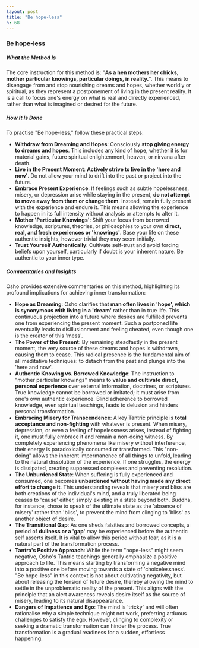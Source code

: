 ```yaml
---
layout: post
title: "Be hope-less"
n: 68
---
```

### Be hope-less

##### What the Method Is

The core instruction for this method is: "**As a hen mothers her chicks, mother particular knowings, particular doings, in reality.**". This means to disengage from and stop nourishing dreams and hopes, whether worldly or spiritual, as they represent a postponement of living in the present reality. It is a call to focus one's energy on what is real and directly experienced, rather than what is imagined or desired for the future.

##### How It Is Done

To practise "Be hope-less," follow these practical steps:

*   **Withdraw from Dreaming and Hopes**: Consciously **stop giving energy to dreams and hopes**. This includes any kind of hope, whether it is for material gains, future spiritual enlightenment, heaven, or nirvana after death.
*   **Live in the Present Moment**: **Actively strive to live in the 'here and now'**. Do not allow your mind to drift into the past or project into the future.
*   **Embrace Present Experience**: If feelings such as subtle hopelessness, misery, or depression arise while staying in the present, **do not attempt to move away from them or change them**. Instead, remain fully present with the experience and endure it. This means allowing the experience to happen in its full intensity without analysis or attempts to alter it.
*   **Mother 'Particular Knowings'**: Shift your focus from borrowed knowledge, scriptures, theories, or philosophies to your own **direct, real, and fresh experiences or 'knowings'**. Base your life on these authentic insights, however trivial they may seem initially.
*   **Trust Yourself Authentically**: Cultivate self-trust and avoid forcing beliefs upon yourself, particularly if doubt is your inherent nature. Be authentic to your inner type.

##### Commentaries and Insights

Osho provides extensive commentaries on this method, highlighting its profound implications for achieving inner transformation:

*   **Hope as Dreaming**: Osho clarifies that **man often lives in 'hope', which is synonymous with living in a 'dream'** rather than in true life. This continuous projection into a future where desires are fulfilled prevents one from experiencing the present moment. Such a postponed life eventually leads to disillusionment and feeling cheated, even though one is the creator of this 'mess'.
*   **The Power of the Present**: By remaining steadfastly in the present moment, the very source of these dreams and hopes is withdrawn, causing them to cease. This radical presence is the fundamental aim of all meditative techniques: to detach from the past and plunge into the 'here and now'.
*   **Authentic Knowing vs. Borrowed Knowledge**: The instruction to "mother particular knowings" means to **value and cultivate direct, personal experience** over external information, doctrines, or scriptures. True knowledge cannot be borrowed or imitated; it must arise from one's own authentic experience. Blind adherence to borrowed knowledge, even spiritual teachings, leads to delusion and hinders personal transformation.
*   **Embracing Misery for Transcendence**: A key Tantric principle is **total acceptance and non-fighting** with whatever is present. When misery, depression, or even a feeling of hopelessness arises, instead of fighting it, one must fully embrace it and remain a non-doing witness. By completely experiencing phenomena like misery without interference, their energy is paradoxically consumed or transformed. This "non-doing" allows the inherent impermanence of all things to unfold, leading to the natural dissolution of the experience. If one struggles, the energy is dissipated, creating suppressed complexes and preventing resolution.
*   **The Unburdened State**: When suffering is fully experienced and consumed, one becomes **unburdened without having made any direct effort to change it**. This understanding reveals that misery and bliss are both creations of the individual's mind, and a truly liberated being ceases to 'cause' either, simply existing in a state beyond both. Buddha, for instance, chose to speak of the ultimate state as the 'absence of misery' rather than 'bliss', to prevent the mind from clinging to 'bliss' as another object of desire.
*   **The Transitional Gap**: As one sheds falsities and borrowed concepts, a period of **dullness or a 'gap'** may be experienced before the authentic self asserts itself. It is vital to allow this period without fear, as it is a natural part of the transformation process.
*   **Tantra's Positive Approach**: While the term "hope-less" might seem negative, Osho's Tantric teachings generally emphasize a positive approach to life. This means starting by transforming a negative mind into a positive one before moving towards a state of 'choicelessness'. "Be hope-less" in this context is not about cultivating negativity, but about releasing the tension of future desire, thereby allowing the mind to settle in the unproblematic reality of the present. This aligns with the principle that an alert awareness reveals desire itself as the source of misery, leading to its natural disappearance.
*   **Dangers of Impatience and Ego**: The mind is 'tricky' and will often rationalise why a simple technique might not work, preferring arduous challenges to satisfy the ego. However, clinging to complexity or seeking a dramatic transformation can hinder the process. True transformation is a gradual readiness for a sudden, effortless happening.